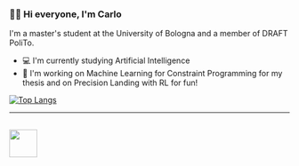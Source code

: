 ### 👋🏼 Hi everyone, I'm Carlo

I'm a master's student at the University of Bologna and a member of DRAFT PoliTo.

- 💻 I'm currently studying Artificial Intelligence
- 📅 I'm working on Machine Learning for Constraint Programming for my thesis and on Precision Landing with RL for fun!

[![Top Langs](https://github-readme-stats.vercel.app/api/top-langs/?username=carlo98&langs_count=8&theme=tokyonight&layout=compact)](https://github.com/carlo98)

---
[<img src="https://user-images.githubusercontent.com/79795245/151543715-d76e1de6-6a81-417d-ad77-977a104634da.png" width="50" height="50">][1]
---
[1]: http://www.linkedin.com/in/carlo-cena-b9a552181

<!--
**carlo98/carlo98** is a ✨ _special_ ✨ repository because its `README.md` (this file) appears on your GitHub profile.

Here are some ideas to get you started:

- 🔭 I’m currently working on ...
- 🌱 I’m currently learning ...
- 👯 I’m looking to collaborate on ...
- 🤔 I’m looking for help with ...
- 💬 Ask me about ...
- 📫 How to reach me: ...
- 😄 Pronouns: ...
- ⚡ Fun fact: ...
-->
